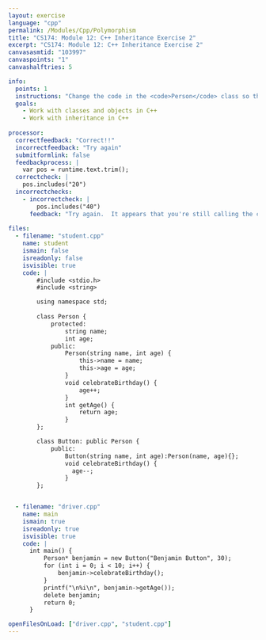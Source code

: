 ```yaml
---
layout: exercise
language: "cpp"
permalink: /Modules/Cpp/Polymorphism
title: "CS174: Module 12: C++ Inheritance Exercise 2"
excerpt: "CS174: Module 12: C++ Inheritance Exercise 2"
canvasasmtid: "103997"
canvaspoints: "1"
canvashalftries: 5

info:
  points: 1
  instructions: "Change the code in the <code>Person</code> class so that runtime polymorphism is achieved on the <code>celebrateBirthday()</code> method in the <code>Button</code> class, even when we hold a reference to a button object that's <code>Person*</code>."
  goals:
    - Work with classes and objects in C++
    - Work with inheritance in C++
    
processor:  
  correctfeedback: "Correct!!" 
  incorrectfeedback: "Try again"
  submitformlink: false
  feedbackprocess: | 
    var pos = runtime.text.trim();
  correctcheck: |
    pos.includes("20")
  incorrectchecks:
    - incorrectcheck: |
        pos.includes("40")
      feedback: "Try again.  It appears that you're still calling the celebrateBirthday() method on the Person class."
 
files:
  - filename: "student.cpp"
    name: student
    ismain: false
    isreadonly: false
    isvisible: true
    code: | 
        #include <stdio.h>
        #include <string>

        using namespace std;
      
        class Person {
            protected:
                string name;
                int age;
            public:
                Person(string name, int age) {
                    this->name = name;
                    this->age = age;
                }
                void celebrateBirthday() {
                    age++;
                }
                int getAge() {
                    return age;
                }
        };

        class Button: public Person {
            public:
                Button(string name, int age):Person(name, age){};
                void celebrateBirthday() {
                  age--;
                }
        };


  - filename: "driver.cpp"
    name: main
    ismain: true
    isreadonly: true
    isvisible: true
    code: | 
      int main() {
          Person* benjamin = new Button("Benjamin Button", 30);
          for (int i = 0; i < 10; i++) {
              benjamin->celebrateBirthday();
          }
          printf("\n%i\n", benjamin->getAge());
          delete benjamin;
          return 0;
      }

openFilesOnLoad: ["driver.cpp", "student.cpp"]
---
```


